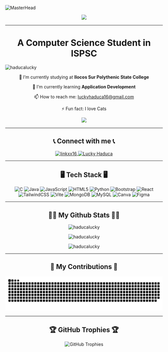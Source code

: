 ![MasterHead](https://i.pinimg.com/originals/2a/79/61/2a7961d30dd51b1a8ac86d2dcf76d6ae.jpg)

<div align="center">
  <a href="https://git.io/typing-svg" target="_blank">
    <img src="https://readme-typing-svg.herokuapp.com?font=VT323&color=FF0000&size=35&center=true&vCenter=true&lines=Hi,+I'm+Lucky+Haduca.;I+Like+Programming!">
</a>
</div>

<hr>

<h1 align="center">A Computer Science Student in ISPSC</h1>

<p align="left"> <img src="https://komarev.com/ghpvc/?username=haducalucky&label=Profile%20views&color=0e75b6&style=flat" alt="haducalucky" /> </p>

<div align="center">

 🔭 I’m currently studying at **Ilocos Sur Polythenic State College**
 
 🌱 I’m currently learning **Application Development**
 
 📫 How to reach me: [luckyhaduca16@gmail.com](mailto:luckyhaduca16@gmail.com)
 
 ⚡ Fun fact: I love Cats

<a href="https://haducalucky.github.io/Portfolio-HaducaLucky/" target="_blank">
     <img src="https://img.shields.io/badge/Portfolio-FF0000?style=for-the-badge&logo=todoist&logoColor=000000" />
</a>


</div>

<hr>

<div align="center">
<h2>📞 Connect with me 📞</h2>
<p>
  <a href="https://instagram.com/linkxx16" target="_blank">
    <img align="center" src="https://raw.githubusercontent.com/rahuldkjain/github-profile-readme-generator/master/src/images/icons/Social/instagram.svg" alt="linkxx16" height="30" width="40" />
  </a>
  <a href="https://discord.gg/LuckyHaduca" target="_blank">
    <img align="center" src="https://raw.githubusercontent.com/rahuldkjain/github-profile-readme-generator/master/src/images/icons/Social/discord.svg" alt="Lucky Haduca" height="30" width="40" />
  </a>
</p>
</div>

<hr>

<div align="center">
  <h2>🖥️ Tech Stack 🖥️</h2>
  <div style="text-align: center;">
    <img src="https://img.shields.io/badge/c-%2300599C.svg?style=for-the-badge&logo=c&logoColor=white" alt="C">
    <img src="https://img.shields.io/badge/java-%23ED8B00.svg?style=for-the-badge&logo=openjdk&logoColor=white" alt="Java">
    <img src="https://img.shields.io/badge/javascript-%23323330.svg?style=for-the-badge&logo=javascript&logoColor=%23F7DF1E" alt="JavaScript">
    <img src="https://img.shields.io/badge/html5-%23E34F26.svg?style=for-the-badge&logo=html5&logoColor=white" alt="HTML5">
    <img src="https://img.shields.io/badge/python-3670A0?style=for-the-badge&logo=python&logoColor=ffdd54" alt="Python">
    <img src="https://img.shields.io/badge/bootstrap-%238511FA.svg?style=for-the-badge&logo=bootstrap&logoColor=white" alt="Bootstrap">
    <img src="https://img.shields.io/badge/react-%2320232a.svg?style=for-the-badge&logo=react&logoColor=%2361DAFB" alt="React">
    <img src="https://img.shields.io/badge/tailwindcss-%2338B2AC.svg?style=for-the-badge&logo=tailwind-css&logoColor=white" alt="TailwindCSS">
    <img src="https://img.shields.io/badge/vite-%23646CFF.svg?style=for-the-badge&logo=vite&logoColor=white" alt="Vite">
    <img src="https://img.shields.io/badge/MongoDB-%234ea94b.svg?style=for-the-badge&logo=mongodb&logoColor=white" alt="MongoDB">
    <img src="https://img.shields.io/badge/mysql-%2300000f.svg?style=for-the-badge&logo=mysql&logoColor=white" alt="MySQL">
    <img src="https://img.shields.io/badge/Canva-%2300C4CC.svg?style=for-the-badge&logo=Canva&logoColor=white" alt="Canva">
    <img src="https://img.shields.io/badge/figma-%23F24E1E.svg?style=for-the-badge&logo=figma&logoColor=white" alt="Figma">
  </div>
</div>

<hr>

<div align="center">
<h2>🥷🏻 My Github Stats 🥷🏻</h2>
<p><img src="https://github-readme-stats.vercel.app/api/top-langs?username=haducalucky&show_icons=true&locale=en&layout=compact&theme=radical" alt="haducalucky" /></p>

<p align="center"><img src="https://github-readme-stats.vercel.app/api?username=haducalucky&show_icons=true&locale=en&theme=radical" alt="haducalucky" /></p>

<p align="center"><img src="https://github-readme-streak-stats.herokuapp.com/?user=haducalucky&theme=radical" alt="haducalucky" /></p>
</div>

<hr>
<h2 align="center">👺 My Contributions 👺</h2>
<img alt="snake gif" src="https://raw.githubusercontent.com/HaducaLucky/HaducaLucky/output/github-contribution-grid-snake.svg" />

<hr>

<div align="center">
  <h2>🏆 GitHub Trophies 🏆</h2>
  <div style="text-align: center;">
    <img src="https://github-profile-trophy.vercel.app/?username=HaducaLucky&theme=radical&no-frame=false&no-bg=true&margin-w=4" alt="GitHub Trophies">
  </div>
</div>

